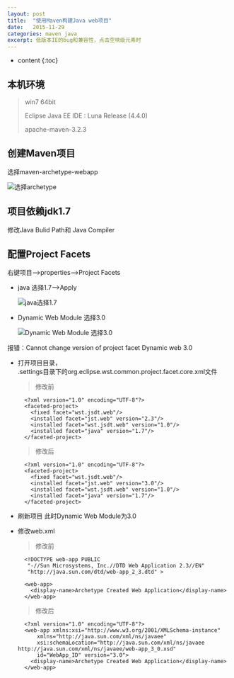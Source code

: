 ```yaml
---
layout: post
title:  "使用Maven构建Java web项目"
date:   2015-11-29
categories: maven java
excerpt: 低版本IE的bug和兼容性，点击空块级元素时
---
```


* content
{:toc}

## 本机环境
> win7 64bit
> 
> Eclipse Java EE IDE :  Luna Release (4.4.0)
> 
> apache-maven-3.2.3

## 创建Maven项目

选择maven-archetype-webapp

![选择archetype]({{"/static/imgs/create-javaweb-project-with-maven-archetpe.png"}})

## 项目依赖jdk1.7

修改Java Bulid Path和 Java Compiler

## 配置Project Facets

右键项目-->properties-->Project Facets

- java 选择1.7-->Apply

    ![java选择1.7]({{"/static/imgs/create-javaweb-project-with-maven-apply.png"}}) 

- Dynamic Web Module 选择3.0 

    ![Dynamic Web Module 选择3.0]({{"/static/imgs/create-javaweb-project-with-maven-module.png"}})

报错：Cannot change version of project facet Dynamic web 3.0

- 打开项目目录，   
.settings目录下的org.eclipse.wst.common.project.facet.core.xml文件

    > 修改前
    
        <?xml version="1.0" encoding="UTF-8"?>
        <faceted-project>
          <fixed facet="wst.jsdt.web"/>
          <installed facet="jst.web" version="2.3"/>
          <installed facet="wst.jsdt.web" version="1.0"/>
          <installed facet="java" version="1.7"/>
        </faceted-project>
    

    > 修改后
    
        <?xml version="1.0" encoding="UTF-8"?>
        <faceted-project>
          <fixed facet="wst.jsdt.web"/>
          <installed facet="jst.web" version="3.0"/>
          <installed facet="wst.jsdt.web" version="1.0"/>
          <installed facet="java" version="1.7"/>
        </faceted-project>
    

- 刷新项目 此时Dynamic Web Module为3.0

- 修改web.xml

    > 修改前
    
        <!DOCTYPE web-app PUBLIC
         "-//Sun Microsystems, Inc.//DTD Web Application 2.3//EN"
         "http://java.sun.com/dtd/web-app_2_3.dtd" >
        
        <web-app>
          <display-name>Archetype Created Web Application</display-name>
        </web-app>
    

    > 修改后
    
        <?xml version="1.0" encoding="UTF-8"?>
        <web-app xmlns:xsi="http://www.w3.org/2001/XMLSchema-instance" 
            xmlns="http://java.sun.com/xml/ns/javaee" 
            xsi:schemaLocation="http://java.sun.com/xml/ns/javaee http://java.sun.com/xml/ns/javaee/web-app_3_0.xsd" 
            id="WebApp_ID" version="3.0">
          <display-name>Archetype Created Web Application</display-name>
        </web-app>
    



    
